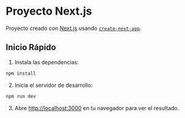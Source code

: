 # Proyecto Next.js

Proyecto creado con [Next.js](https://nextjs.org) usando [`create-next-app`](https://nextjs.org/docs/app/api-reference/cli/create-next-app).

## Inicio Rápido

1. Instala las dependencias:

```bash
npm install
```

2. Inicia el servidor de desarrollo:

```bash
npm run dev
```

3. Abre [http://localhost:3000](http://localhost:3000) en tu navegador para ver el resultado.
